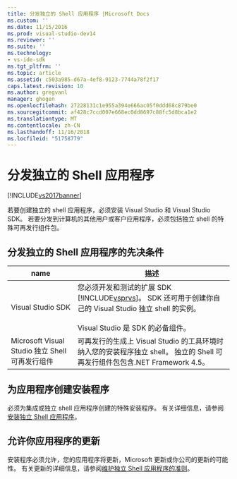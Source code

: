 ```yaml
---
title: 分发独立的 Shell 应用程序 |Microsoft Docs
ms.custom: ''
ms.date: 11/15/2016
ms.prod: visual-studio-dev14
ms.reviewer: ''
ms.suite: ''
ms.technology:
- vs-ide-sdk
ms.tgt_pltfrm: ''
ms.topic: article
ms.assetid: c503a985-d67a-4ef8-9123-7744a78f2f17
caps.latest.revision: 10
ms.author: gregvanl
manager: ghogen
ms.openlocfilehash: 27228131c1e955a394e666ac05f0ddd68c879be0
ms.sourcegitcommit: af428c7ccd007e668ec0dd8697c88fc5d8bca1e2
ms.translationtype: MT
ms.contentlocale: zh-CN
ms.lasthandoff: 11/16/2018
ms.locfileid: "51758779"
---
```

# <a name="distributing-isolated-shell-applications"></a>分发独立的 Shell 应用程序
[!INCLUDE[vs2017banner](../includes/vs2017banner.md)]

若要创建独立的 shell 应用程序，必须安装 Visual Studio 和 Visual Studio SDK。 若要分发到计算机的其他用户或客户应用程序，必须包括独立 shell 的特殊可再发行组件包。  
  
## <a name="prerequisites-for-distributing-isolated-shell-applications"></a>分发独立的 Shell 应用程序的先决条件  
  
|name|描述|  
|----------|-----------------|  
|Visual Studio SDK|您必须开发和测试的扩展 SDK [!INCLUDE[vsprvs](../includes/vsprvs-md.md)]。 SDK 还可用于创建你自己的 Visual Studio 独立 shell 的实例。<br /><br /> Visual Studio 是 SDK 的必备组件。|  
|Microsoft Visual Studio 独立 Shell 可再发行组件|可再发行的生成上 Visual Studio 的工具环境时纳入您的安装程序独立 shell。 独立的 Shell 可再发行组件包包含.NET Framework 4.5。|  
  
## <a name="creating-an-installation-program-for-the-application"></a>为应用程序创建安装程序  
 必须为集成或独立 shell 应用程序创建的特殊安装程序。 有关详细信息，请参阅[安装独立 Shell 应用程序](../extensibility/installing-an-isolated-shell-application.md)。  
  
## <a name="allowing-for-updates-to-your-application"></a>允许你应用程序的更新  
 安装程序必须允许，您的应用程序将更新，Microsoft 更新或你公司的更新的可能性。 有关更新的详细信息，请参阅[维护独立 Shell 应用程序的准则](../extensibility/servicing-guidelines-for-isolated-shell-applications.md)。

